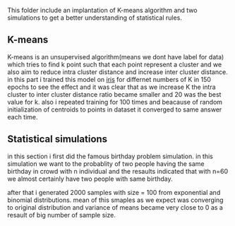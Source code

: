 This folder include an implantation of K-means algorithm and two simulations to get a better understanding of statistical rules.
## K-means
K-means is an unsupervised algorithm(means we dont have label for data) which tries to find k point such that each point represent a cluster and we also aim to reduce intra cluster distance and increase inter cluster distance. 
in this part i trained this model on [iris](https://archive.ics.uci.edu/ml/datasets/iris) for differnet numbers of K in 150 epochs to see the effect and it was clear that as we increase K the intra cluster to inter cluster distance ratio became smaller and 20 was the best value for k. also i repeated training for 100 times and beacause of random initialization of centroids to points in dataset it converged to same answer each time.

## Statistical simulations
in this section i first did the famous birthday problem simulation. in this simulation we want to the probablity of two people having the same birthday in crowd with n individual and the resaults indicated that with n=60 we almost certainly have two people with same birthday.

after that i generated 2000 samples with size = 100 from  exponential and binomial distributions. mean of this smaples as we expect was converging to original distribution and variance of means became very close to 0 as a resault of big number of sample size.
